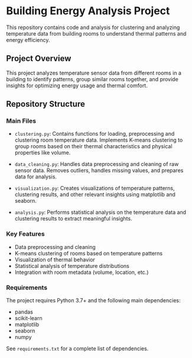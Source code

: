 # Building Energy Analysis Project

This repository contains code and analysis for clustering and analyzing temperature data from building rooms to understand thermal patterns and energy efficiency.

## Project Overview
This project analyzes temperature sensor data from different rooms in a building to identify patterns, group similar rooms together, and provide insights for optimizing energy usage and thermal comfort.

## Repository Structure

### Main Files

- `clustering.py`: Contains functions for loading, preprocessing and clustering room temperature data. Implements K-means clustering to group rooms based on their thermal characteristics and physical properties like volume.

- `data_cleaning.py`: Handles data preprocessing and cleaning of raw sensor data. Removes outliers, handles missing values, and prepares data for analysis.

- `visualization.py`: Creates visualizations of temperature patterns, clustering results, and other relevant insights using matplotlib and seaborn.

- `analysis.py`: Performs statistical analysis on the temperature data and clustering results to extract meaningful insights.

### Key Features

- Data preprocessing and cleaning
- K-means clustering of rooms based on temperature patterns
- Visualization of thermal behavior
- Statistical analysis of temperature distributions
- Integration with room metadata (volume, location, etc.)

### Requirements

The project requires Python 3.7+ and the following main dependencies:
- pandas
- scikit-learn
- matplotlib
- seaborn
- numpy

See `requirements.txt` for a complete list of dependencies.
